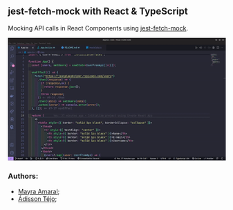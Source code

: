 ## jest-fetch-mock with React & TypeScript

Mocking API calls in React Components using [jest-fetch-mock](https://www.npmjs.com/package/jest-fetch-mock).

<p align="center">
  <img src="./code.gif">
</p>

### Authors:

- [Mayra Amaral](https://github.com/mayraamaral);
- [Ádisson Téjo](https://github.com/adissontejo);
